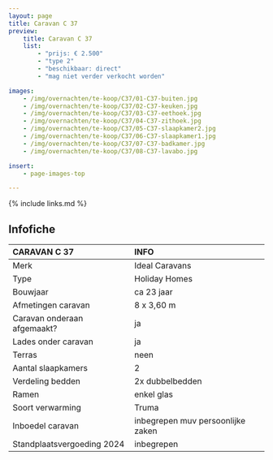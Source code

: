```yaml
---
layout: page
title: Caravan C 37
preview:
    title: Caravan C 37
    list:
        - "prijs: € 2.500"
        - "type 2"
        - "beschikbaar: direct"
        - "mag niet verder verkocht worden"

images:
    - /img/overnachten/te-koop/C37/01-C37-buiten.jpg
    - /img/overnachten/te-koop/C37/02-C37-keuken.jpg
    - /img/overnachten/te-koop/C37/03-C37-eethoek.jpg
    - /img/overnachten/te-koop/C37/04-C37-zithoek.jpg
    - /img/overnachten/te-koop/C37/05-C37-slaapkamer2.jpg
    - /img/overnachten/te-koop/C37/06-C37-slaapkamer1.jpg
    - /img/overnachten/te-koop/C37/07-C37-badkamer.jpg
    - /img/overnachten/te-koop/C37/08-C37-lavabo.jpg

insert:
    - page-images-top

---
```


{% include links.md %}



## Infofiche

CARAVAN C 37                | INFO        |
:---------------------------|:------------|
Merk                        |Ideal Caravans
Type                        |Holiday Homes
Bouwjaar                    |ca 23 jaar
Afmetingen caravan          |8 x 3,60 m
Caravan onderaan afgemaakt? |ja
Lades onder caravan         |ja
Terras                      |neen
Aantal slaapkamers          |2
Verdeling bedden            |2x dubbelbedden
Ramen                       |enkel glas
Soort verwarming            |Truma
Inboedel caravan            |inbegrepen muv persoonlijke zaken
Standplaatsvergoeding 2024  |inbegrepen
